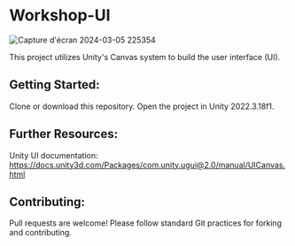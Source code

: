 # Workshop-UI
![Capture d'écran 2024-03-05 225354](https://github.com/SarraGha/Workshop-UI/assets/77792332/7d6c722f-f19e-4393-bb92-53727589de99)

This project utilizes Unity's Canvas system to build the user interface (UI).

## Getting Started:

Clone or download this repository.
Open the project in Unity 2022.3.18f1.

## Further Resources:

Unity UI documentation: https://docs.unity3d.com/Packages/com.unity.ugui@2.0/manual/UICanvas.html

## Contributing:

Pull requests are welcome! Please follow standard Git practices for forking and contributing.
